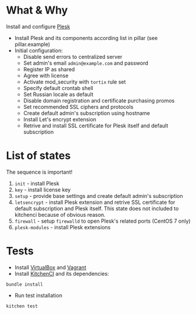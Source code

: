 # What & Why
Install and configure [Plesk](https://www.plesk.com)

* Install Plesk and its components according list in pillar (see pillar.example)
* Initial configuration:
    * Disable send errors to centralized server
    * Set admin's email `admin@example.com` and password
    * Register IP as shared
    * Agree with license
    * Activate mod_security with `tortix` rule set
    * Specify default crontab shell
    * Set Russian locale as default
    * Disable domain registration and certificate purchasing promos
    * Set recommended SSL ciphers and protocols
    * Create default admin's subscription using hostname
    * Install Let's encrypt extension
    * Retrive and install SSL certificate for Plesk itself and default subscription

# List of states
The sequence is important!

1. `init` - install Plesk
2. `key` - install license key
3. `setup` - provide base settings and create default admin's subscription
4. `letsencrypt` - install Plesk extension and retrive SSL certificate for default subscription and Plesk itself. This state does not included to kitchenci because of obvious reason.
5. `firewall` - setup `firewalld` to open Plesk's related ports (CentOS 7 only)
6. `plesk-modules` - install Plesk extensions

# Tests

* Install [VirtualBox](https://www.virtualbox.org/) and [Vagrant](https://www.vagrantup.com)
* Install [KitchenCI](http://kitchen.ci/) and its dependencies:
```
bundle install
```

* Run test installation
```
kitchen test
```
